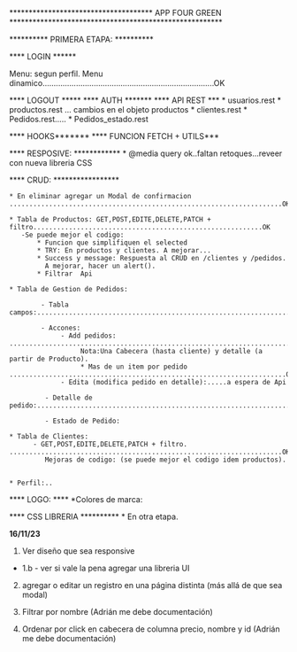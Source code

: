
************************************* APP FOUR GREEN *******************************************************

********** PRIMERA ETAPA: **********

**** LOGIN ****** 

   Menu: segun perfil. Menu dinamico.............................................................................OK

**** LOGOUT *****
**** AUTH *******
**** API REST ***
    * usuarios.rest
	* productos.rest  ... cambios en el objeto productos 
	* clientes.rest
    * Pedidos.rest.....
    * Pedidos_estado.rest
       
          

**** HOOKS*******
**** FUNCION FETCH + UTILS***

**** RESPOSIVE: ************
    * @media query ok..faltan retoques...reveer con nueva libreria CSS
  
**** CRUD: *****************

    * En eliminar agregar un Modal de confirmacion .....................................................................OK
    
    * Tabla de Productos: GET,POST,EDITE,DELETE,PATCH + filtro..........................................................OK 
	   -Se puede mejor el codigo: 
	       * Funcion que simplifiquen el selected
		   * TRY: En productos y clientes. A mejorar...
           * Success y message: Respuesta al CRUD en /clientes y /pedidos.
             A mejorar, hacer un alert().
           * Filtrar  Api  

    * Tabla de Gestion de Pedidos: 

            - Tabla campos:.............................................................................................OK

            - Accones: 
                 - Add pedidos: ........................................................................................OK
                      Nota:Una Cabecera (hasta cliente) y detalle (a partir de Producto). 
                      * Mas de un item por pedido ......................................................................OK
                 - Edita (modifica pedido en detalle):.....a espera de Api
                
             - Detalle de pedido:.......................................................................................OK

             - Estado de Pedido:    
            
    * Tabla de Clientes: 
          - GET,POST,EDITE,DELETE,PATCH + filtro.  .....................................................................OK
             Mejoras de codigo: (se puede mejor el codigo idem productos).
          
              
    * Perfil:..


**** LOGO: ****
    *Colores de marca:


**** CSS LIBRERIA **********
    * En otra etapa.


****16/11/23****

1) Ver diseño que sea responsive

*  1.b - ver si vale la pena agregar una libreria UI

2) agregar o editar un registro en una página distinta (más allá de que sea modal)

3) Filtrar por nombre (Adrián me debe documentación)

4) Ordenar por click en cabecera de columna precio, nombre y id (Adrián me debe documentación)




